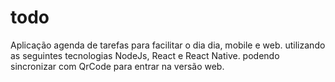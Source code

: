 # todo 
 Aplicação agenda de tarefas para facilitar o dia dia, mobile e web.
 utilizando as seguintes tecnologias
 NodeJs, React e React Native.
 podendo sincronizar com QrCode para entrar na versão web.
